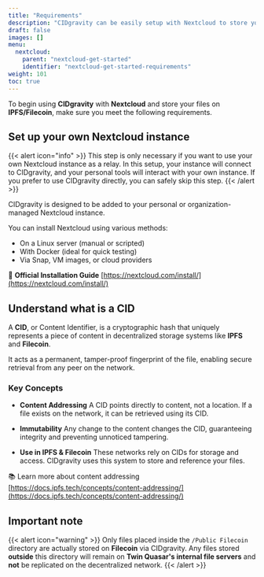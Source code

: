 ```yaml
---
title: "Requirements"
description: "CIDgravity can be easily setup with Nextcloud to store your files on IPFS"
draft: false
images: []
menu:
  nextcloud:
    parent: "nextcloud-get-started"
    identifier: "nextcloud-get-started-requirements"
weight: 101
toc: true
---
```


To begin using **CIDgravity** with **Nextcloud** and store your files on **IPFS/Filecoin**, make sure you meet the following requirements.

## Set up your own Nextcloud instance

{{< alert icon="info" >}}
This step is only necessary if you want to use your own Nextcloud instance as a relay. In this setup, your instance will connect to CIDgravity, and your personal tools will interact with your own instance. If you prefer to use CIDgravity directly, you can safely skip this step.
{{< /alert >}}

CIDgravity is designed to be added to your personal or organization-managed Nextcloud instance.

You can install Nextcloud using various methods:

* On a Linux server (manual or scripted)
* With Docker (ideal for quick testing)
* Via Snap, VM images, or cloud providers

📖 **Official Installation Guide** [https://nextcloud.com/install/](https://nextcloud.com/install/)

## Understand what is a CID

A **CID**, or Content Identifier, is a cryptographic hash that uniquely represents a piece of content in decentralized storage systems like **IPFS** and **Filecoin**.

It acts as a permanent, tamper-proof fingerprint of the file, enabling secure retrieval from any peer on the network.

### Key Concepts

* **Content Addressing**
  A CID points directly to content, not a location. If a file exists on the network, it can be retrieved using its CID.

* **Immutability**
  Any change to the content changes the CID, guaranteeing integrity and preventing unnoticed tampering.

* **Use in IPFS & Filecoin**
  These networks rely on CIDs for storage and access. CIDgravity uses this system to store and reference your files.

📚 Learn more about content addressing [https://docs.ipfs.tech/concepts/content-addressing/](https://docs.ipfs.tech/concepts/content-addressing/)


## Important note

{{< alert icon="warning" >}}
Only files placed inside the `/Public Filecoin` directory are actually stored on **Filecoin** via CIDgravity.
Any files stored **outside** this directory will remain on **Twin Quasar's internal file servers** and **not** be replicated on the decentralized network.
{{< /alert >}}